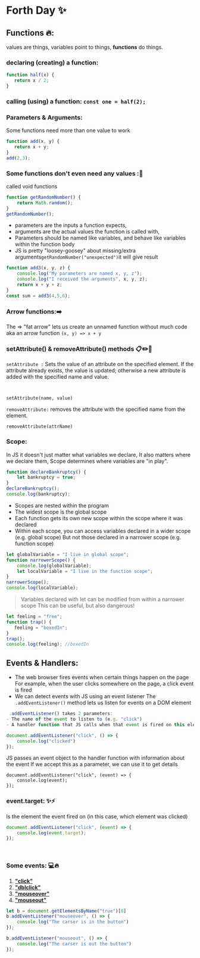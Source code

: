 # Forth Day ✨

## Functions 🔥:
 values are things, variables point to things, **functions** do things.

 ### declaring (creating) a function:
 ```javaScript
function half(x) {
    return x / 2;
}
```
### calling (using) a function: `const one = half(2);`
 ### Parameters & Arguments:
 Some functions need more than one value to work
 ```javaScript
function add(x, y) {
    return x + y;
}
add(2,3);
```
### Some functions don't even need any values :📌
called void functions
```javaScript
function getRandomNumber() {
    return Math.random();
}
getRandomNumber();
```
- parameters are the inputs a function expects,
- arguments are the actual values the function is called with,
- Parameters should be named like variables, and behave like variables within the function body
- JS is pretty "loosey-goosey" about missing/extra arguments`getRandomNumber("unexpected")`it will give result
```javaScript
function add3(x, y, z) {
    console.log("My parameters are named x, y, z");
    console.log("I received the arguments", x, y, z);
    return x + y + z;
}
const sum = add3(4,5,6);
```
### Arrow functions:➡️
The => "fat arrow" lets us create an unnamed function without much code aka an arrow function `(x, y) => x + y`

### setAttribute() & removeAttribute() methods 📋✏️📌
`setAttribute :` Sets the value of an attribute on the specified element. If the attribute already exists, the value is updated; otherwise a new attribute is added with the specified name and value.

```


setAttribute(name, value)
```
 `removeAttribute:` removes the attribute with the specified name from the element.
 ```
removeAttribute(attrName)
```

### Scope:
In JS it doesn't just matter what variables we declare, It also matters where we declare them, Scope determines where variables are "in play".

```javaScript
function declareBankruptcy() {
    let bankruptcy = true;
}
declareBankruptcy();
console.log(bankruptcy);
```

- Scopes are nested within the program
- The widest scope is the global scope
- Each function gets its own new scope within the scope where it was declared
- Within each scope, you can access variables declared in a wider scope (e.g. global scope)
   But not those declared in a narrower scope (e.g. function scope)
```javaScript
let globalVariable = "I live in global scope"; 
function narrowerScope() {
    console.log(globalVariable);
    let localVariable = "I live in the function scope";
}
narrowerScope();
console.log(localVariable);
```
> Variables declared with let can be modified from within a narrower scope
> This can be useful, but also dangerous!
 ```javaScript
 let feeling = "free";
function trap() {
    feeling = "boxedIn";
}
trap();
console.log(feeling); //boxedIn
 ```

## Events & Handlers:
- The web browser fires events when certain things happen on the page
For example, when the user clicks somewhere on the page, a click event is fired
- We can detect events with JS using an event listener
The `.addEventListener()` method lets us listen for events on a DOM element

```javaScript
 .addEventListener() takes 2 parameters:
- The name of the event to listen to (e.g. "click")
- A handler function that JS calls when that event is fired on this element

document.addEventListener("click", () => {
    console.log("clicked")
});
```
JS passes an event object to the handler function with information about the event
If we accept this as a parameter, we can use it to get details
```
document.addEventListener("click", (event) => {
    console.log(event);
});
```

### event.target: ✨⚡️
Is the element the event fired on (in this case, which element was clicked)
```javaScript
document.addEventListener("click", (event) => {
    console.log(event.target);
});
```
<br>

### Some events: 💻🔥
1. **["click"](https://developer.mozilla.org/en-US/docs/Web/API/Element/click_event)**
2. **["dblclick"](https://developer.mozilla.org/en-US/docs/Web/API/Element/dblclick_event)** 
3. [**"mouseover"**](https://developer.mozilla.org/en-US/docs/Web/API/Element/mouseover_event)
4. [**"mouseout"**](https://developer.mozilla.org/en-US/docs/Web/API/Element/mouseout_event)


```javaScript
let b = document.getElementsByName("true")[0]
b.addEventListener("mouseover", () => {
    console.log("The carser is in the button")
});

b.addEventListener("mouseout", () => {
    console.log("The carser is out the button")
});
```



